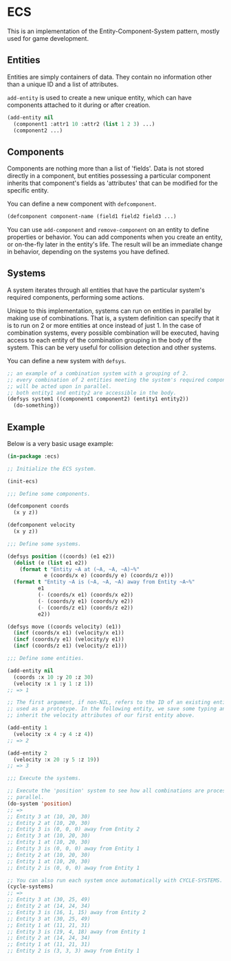 # ECS

This is an implementation of the Entity-Component-System pattern, mostly
used for game development.

## Entities

Entities are simply containers of data. They contain no information other than
a unique ID and a list of attributes.

`add-entity` is used to create a new unique entity, which can have components
attached to it during or after creation.

```lisp
(add-entity nil
  (component1 :attr1 10 :attr2 (list 1 2 3) ...)
  (component2 ...)
```

## Components

Components are nothing more than a list of 'fields'. Data is not stored directly
in a component, but entities possessing a particular component inherits that
component's fields as 'attributes' that can be modified for the specific entity.

You can define a new component with `defcomponent`.

```lisp
(defcomponent component-name (field1 field2 field3 ...)
```

You can use `add-component` and `remove-component` on an entity to define
properties or behavior. You can add components when you create an entity, or
on-the-fly later in the entity's life. The result will be an immediate change in
behavior, depending on the systems you have defined.

## Systems

A system iterates through all entities that have the particular system's
required components, performing some actions.

Unique to this implementation, systems can run on entities in parallel by making
use of combinations. That is, a system definition can specify that it is to run
on 2 or more entities at once instead of just 1. In the case of combination
systems, every possible combination will be executed, having access to each
entity of the combination grouping in the body of the system. This can be very
useful for collision detection and other systems.

You can define a new system with `defsys`.

```lisp
;; an example of a combination system with a grouping of 2.
;; every combination of 2 entities meeting the system's required components
;; will be acted upon in parallel.
;; both entity1 and entity2 are accessible in the body.
(defsys system1 ((component1 component2) (entity1 entity2))
  (do-something))
```

## Example

Below is a very basic usage example:

```lisp
(in-package :ecs)

;; Initialize the ECS system.

(init-ecs)

;;; Define some components.

(defcomponent coords
  (x y z))

(defcomponent velocity
  (x y z))

;;; Define some systems.

(defsys position ((coords) (e1 e2))
  (dolist (e (list e1 e2))
    (format t "Entity ~A at (~A, ~A, ~A)~%"
            e (coords/x e) (coords/y e) (coords/z e)))
  (format t "Entity ~A is (~A, ~A, ~A) away from Entity ~A~%"
          e1
          (- (coords/x e1) (coords/x e2))
          (- (coords/y e1) (coords/y e2))
          (- (coords/z e1) (coords/z e2))
          e2))

(defsys move ((coords velocity) (e1))
  (incf (coords/x e1) (velocity/x e1))
  (incf (coords/y e1) (velocity/y e1))
  (incf (coords/z e1) (velocity/z e1)))

;;; Define some entities.

(add-entity nil
  (coords :x 10 :y 20 :z 30)
  (velocity :x 1 :y 1 :z 1))
;; => 1

;; The first argument, if non-NIL, refers to the ID of an existing entity to be
;; used as a prototype. In the following entity, we save some typing and
;; inherit the velocity attributes of our first entity above.

(add-entity 1
  (velocity :x 4 :y 4 :z 4))
;; => 2

(add-entity 2
  (velocity :x 20 :y 5 :z 19))
;; => 3

;;; Execute the systems.

;; Execute the 'position' system to see how all combinations are processed in
;; parallel.
(do-system 'position)
;; =>
;; Entity 3 at (10, 20, 30)
;; Entity 2 at (10, 20, 30)
;; Entity 3 is (0, 0, 0) away from Entity 2
;; Entity 3 at (10, 20, 30)
;; Entity 1 at (10, 20, 30)
;; Entity 3 is (0, 0, 0) away from Entity 1
;; Entity 2 at (10, 20, 30)
;; Entity 1 at (10, 20, 30)
;; Entity 2 is (0, 0, 0) away from Entity 1

;; You can also run each system once automatically with CYCLE-SYSTEMS.
(cycle-systems)
;; =>
;; Entity 3 at (30, 25, 49)
;; Entity 2 at (14, 24, 34)
;; Entity 3 is (16, 1, 15) away from Entity 2
;; Entity 3 at (30, 25, 49)
;; Entity 1 at (11, 21, 31)
;; Entity 3 is (19, 4, 18) away from Entity 1
;; Entity 2 at (14, 24, 34)
;; Entity 1 at (11, 21, 31)
;; Entity 2 is (3, 3, 3) away from Entity 1
```